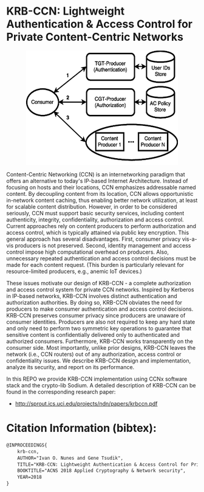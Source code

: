 # KRB-CCN: Lightweight Authentication & Access Control for Private Content-Centric Networks

<p align="center">
<img src="./KRB-CCN.png" width="400" height="300">
</p>


Content-Centric Networking (CCN) is an internetworking paradigm that offers an alternative to today's IP-based Internet Architecture. Instead of focusing on hosts and their locations, CCN emphasizes addressable named content. By decoupling content from its location, CCN allows opportunistic in-network content caching, thus enabling better network utilization, at least for scalable content distribution. However, in order to be considered seriously, CCN must support basic security services, including content authenticity, integrity, confidentiality, authorization and access control. Current approaches rely on content producers to perform authorization and access control, which is typically attained via public key encryption. This general approach has several disadvantages. First, consumer privacy vis-a-vis producers is not preserved. Second, identity management and access control impose high computational overhead on producers. Also, unnecessary repeated authentication and access control decisions must be made for each content request. (This burden is particularly relevant for resource-limited producers, e.g., anemic IoT devices.)

These issues motivate our design of KRB-CCN - a complete authorization and access control system for private CCN networks. Inspired by Kerberos in IP-based networks, KRB-CCN involves distinct authentication and authorization authorities. By doing so, KRB-CCN obviates the need for producers to make consumer authentication and access control decisions. KRB-CCN preserves consumer privacy since producers are unaware of consumer identities. Producers are also not required to keep any hard state and only need to perform two symmetric key operations to guarantee that sensitive content is confidentially delivered only to authenticated and authorized consumers. Furthermore, KRB-CCN works transparently on the consumer side. Most importantly, unlike prior designs, KRB-CCN leaves the network (i.e., CCN routers) out of any authorization, access control or confidentiality issues. We describe KRB-CCN design and implementation, analyze its security, and report on its performance.

In this REPO we provide KRB-CCN implementation using CCNx software stack and the crypto-lib Sodium.
A detailed description of KRB-CCN can be found in the corresponding research paper:

- http://sprout.ics.uci.edu/projects/ndn/papers/krbccn.pdf

# Citation Information (bibtex): 
```latex
@INPROCEEDINGS{
    krb-ccn,
    AUTHOR="Ivan O. Nunes and Gene Tsudik",
    TITLE="KRB-CCN: Lightweight Authentication & Access Control for Private Content-Centric Networks",
    BOOKTITLE="ACNS 2018 Applied Cryptography & Network security",
    YEAR=2018
}
```
